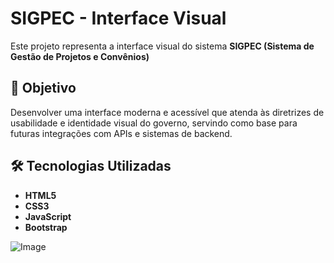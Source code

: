 # SIGPEC - Interface Visual

Este projeto representa a interface visual do sistema **SIGPEC (Sistema de Gestão de Projetos e Convênios)**

## 🎨 Objetivo
Desenvolver uma interface moderna e acessível que atenda às diretrizes de usabilidade e identidade visual do governo, servindo como base para futuras integrações com APIs e sistemas de backend.

## 🛠️ Tecnologias Utilizadas

- **HTML5**
- **CSS3**
- **JavaScript**
- **Bootstrap**





![Image](https://github.com/user-attachments/assets/38b1adc5-825f-4032-a4d2-1822af899878)
